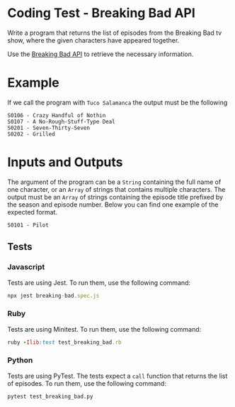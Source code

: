 # Coding Test - Breaking Bad API

Write a program that returns the list of episodes from the Breaking Bad tv show, where the given characters have appeared together.

Use the [Breaking Bad API](https://breakingbadapi.com/) to retrieve the necessary information.

# Example

If we call the program with `Tuco Salamanca` the output must be the following

    S0106 - Crazy Handful of Nothin
    S0107 - A No-Rough-Stuff-Type Deal
    S0201 - Seven-Thirty-Seven
    S0202 - Grilled

# Inputs and Outputs

The argument of the program can be a `String` containing the full name of one character, or an `Array` of strings that contains multiple characters.
The output must be an `Array` of strings containing the episode title prefixed by the season and episode number. Below you can find one example of the expected format.

    S0101 - Pilot

## Tests

### Javascript

Tests are using Jest. To run them, use the following command:

```js
npx jest breaking-bad.spec.js
```

### Ruby

Tests are using Minitest. To run them, use the following command:

```ruby
ruby -Ilib:test test_breaking_bad.rb
```

### Python

Tests are using PyTest. The tests expect a `call` function that returns the list of episodes. To run them, use the following command:

```python
pytest test_breaking_bad.py
```